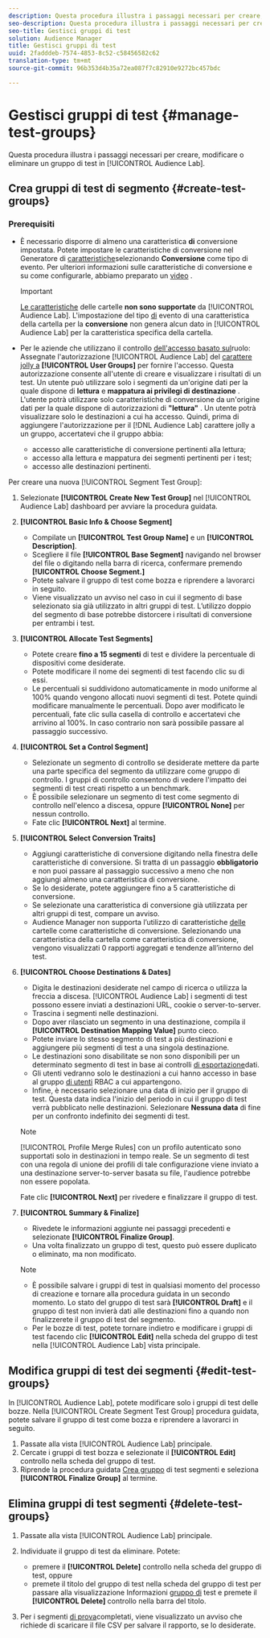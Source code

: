 ```yaml
---
description: Questa procedura illustra i passaggi necessari per creare, modificare o eliminare un gruppo di test in Audience Lab
seo-description: Questa procedura illustra i passaggi necessari per creare, modificare o eliminare un gruppo di test in Audience Lab
seo-title: Gestisci gruppi di test
solution: Audience Manager
title: Gestisci gruppi di test
uuid: 2fadddeb-7574-4853-8c52-c58456582c62
translation-type: tm+mt
source-git-commit: 96b353d4b35a72ea087f7c82910e9272bc457bdc

---
```



# Gestisci gruppi di test {#manage-test-groups}

Questa procedura illustra i passaggi necessari per creare, modificare o eliminare un gruppo di test in [!UICONTROL Audience Lab].

## Crea gruppi di test di segmento {#create-test-groups}

### Prerequisiti

<!-- create-test-group.xml -->

* È necessario disporre di almeno una caratteristica **di** conversione impostata. Potete impostare le caratteristiche di conversione nel Generatore di [caratteristiche](../../features/traits/create-onboarded-rule-based-traits.md)selezionando **Conversione** come tipo di evento. Per ulteriori informazioni sulle caratteristiche di conversione e su come configurarle, abbiamo preparato un [video](https://helpx.adobe.com/audience-manager/kt/using/creating-conversion-traits-feature-video-use.html) .

   >[!IMPORTANT]
   >
   >[Le caratteristiche](../../features/traits/about-folder-traits.md) delle cartelle **non sono supportate** da [!UICONTROL Audience Lab]. L'impostazione del tipo [di](../../features/traits/create-onboarded-rule-based-traits.md) evento di una caratteristica della cartella per la **conversione** non genera alcun dato in [!UICONTROL Audience Lab] per la caratteristica specifica della cartella.

* Per le aziende che utilizzano il controllo [dell'accesso basato sul](../../features/administration/administration-overview.md)ruolo: Assegnate l'autorizzazione [!UICONTROL Audience Lab] del [carattere jolly a](../../features/administration/administration-overview.md#wild-card-permissions) **[!UICONTROL User Groups]** per fornire l'accesso. Questa autorizzazione consente all'utente di creare e visualizzare i risultati di un test. Un utente può utilizzare solo i segmenti da un'origine dati per la quale dispone di **lettura** e **mappatura ai privilegi di destinazione** . L'utente potrà utilizzare solo caratteristiche di conversione da un'origine dati per la quale dispone di autorizzazioni di **"lettura"** . Un utente potrà visualizzare solo le destinazioni a cui ha accesso. Quindi, prima di aggiungere l'autorizzazione per il [!DNL Audience Lab] carattere jolly a un gruppo, accertatevi che il gruppo abbia:
   * accesso alle caratteristiche di conversione pertinenti alla lettura;
   * accesso alla lettura e mappatura dei segmenti pertinenti per i test;
   * accesso alle destinazioni pertinenti.

Per creare una nuova [!UICONTROL Segment Test Group]:

1. Selezionate **[!UICONTROL Create New Test Group]** nel [!UICONTROL Audience Lab] dashboard per avviare la procedura guidata.
1. **[!UICONTROL Basic Info & Choose Segment]**

   * Compilate un **[!UICONTROL Test Group Name]** e un **[!UICONTROL Description]**.
   * Scegliere il file **[!UICONTROL Base Segment]** navigando nel browser del file o digitando nella barra di ricerca, confermare premendo **[!UICONTROL Choose Segment.]**
   * Potete salvare il gruppo di test come bozza e riprendere a lavorarci in seguito.
   * Viene visualizzato un avviso nel caso in cui il segmento di base selezionato sia già utilizzato in altri gruppi di test. L’utilizzo doppio del segmento di base potrebbe distorcere i risultati di conversione per entrambi i test.

1. **[!UICONTROL Allocate Test Segments]**

   * Potete creare **fino a 15 segmenti** di test e dividere la percentuale di dispositivi come desiderate.
   * Potete modificare il nome dei segmenti di test facendo clic su di essi.
   * Le percentuali si suddividono automaticamente in modo uniforme al 100% quando vengono allocati nuovi segmenti di test. Potete quindi modificare manualmente le percentuali. Dopo aver modificato le percentuali, fate clic sulla casella di controllo e accertatevi che arrivino al 100%. In caso contrario non sarà possibile passare al passaggio successivo.

1. **[!UICONTROL Set a Control Segment]**

   * Selezionate un segmento di controllo se desiderate mettere da parte una parte specifica del segmento da utilizzare come gruppo di controllo. I gruppi di controllo consentono di vedere l'impatto dei segmenti di test creati rispetto a un benchmark.
   * È possibile selezionare un segmento di test come segmento di controllo nell'elenco a discesa, oppure **[!UICONTROL None]** per nessun controllo.
   * Fate clic **[!UICONTROL Next]** al termine.

1. **[!UICONTROL Select Conversion Traits]**

   * Aggiungi caratteristiche di conversione digitando nella finestra delle caratteristiche di conversione. Si tratta di un passaggio **obbligatorio** e non puoi passare al passaggio successivo a meno che non aggiungi almeno una caratteristica di conversione.
   * Se lo desiderate, potete aggiungere fino a 5 caratteristiche di conversione.
   * Se selezionate una caratteristica di conversione già utilizzata per altri gruppi di test, compare un avviso.
   * Audience Manager non supporta l’utilizzo di caratteristiche [delle](/help/using/features/traits/about-folder-traits.md) cartelle come caratteristiche di conversione. Selezionando una caratteristica della cartella come caratteristica di conversione, vengono visualizzati 0 rapporti aggregati e tendenze all’interno del test.

1. **[!UICONTROL Choose Destinations & Dates]**

   * Digita le destinazioni desiderate nel campo di ricerca o utilizza la freccia a discesa. [!UICONTROL Audience Lab] i segmenti di test possono essere inviati a destinazioni URL, cookie o server-to-server.
   * Trascina i segmenti nelle destinazioni.
   * Dopo aver rilasciato un segmento in una destinazione, compila il **[!UICONTROL Destination Mapping Value]** punto cieco.
   * Potete inviare lo stesso segmento di test a più destinazioni e aggiungere più segmenti di test a una singola destinazione.
   * Le destinazioni sono disabilitate se non sono disponibili per un determinato segmento di test in base ai controlli [di esportazione](../../features/data-export-controls.md)dati.
   * Gli utenti vedranno solo le destinazioni a cui hanno accesso in base al gruppo [di utenti](../../features/administration/administration-overview.md) RBAC a cui appartengono.
   * Infine, è necessario selezionare una data di inizio per il gruppo di test. Questa data indica l'inizio del periodo in cui il gruppo di test verrà pubblicato nelle destinazioni. Selezionare **Nessuna data** di fine per un confronto indefinito dei segmenti di test.
   >[!NOTE]
   >
   >[!UICONTROL Profile Merge Rules] con un profilo autenticato sono supportati solo in destinazioni in tempo reale. Se un segmento di test con una regola di unione dei profili di tale configurazione viene inviato a una destinazione server-to-server basata su file, l'audience potrebbe non essere popolata.

   Fate clic **[!UICONTROL Next]** per rivedere e finalizzare il gruppo di test.

1. **[!UICONTROL Summary & Finalize]**

   * Rivedete le informazioni aggiunte nei passaggi precedenti e selezionate **[!UICONTROL Finalize Group]**.
   * Una volta finalizzato un gruppo di test, questo può essere duplicato o eliminato, ma non modificato.
   >[!NOTE]
   >* È possibile salvare i gruppi di test in qualsiasi momento del processo di creazione e tornare alla procedura guidata in un secondo momento. Lo stato del gruppo di test sarà **[!UICONTROL Draft]** e il gruppo di test non invierà dati alle destinazioni fino a quando non finalizzerete il gruppo di test del segmento.
   >* Per le bozze di test, potete tornare indietro e modificare i gruppi di test facendo clic **[!UICONTROL Edit]** nella scheda del gruppo di test nella [!UICONTROL Audience Lab] vista principale.


## Modifica gruppi di test dei segmenti {#edit-test-groups}

In [!UICONTROL Audience Lab], potete modificare solo i gruppi di test delle bozze. Nella [!UICONTROL Create Segment Test Group] procedura guidata, potete salvare il gruppo di test come bozza e riprendere a lavorarci in seguito.

1. Passate alla vista [!UICONTROL Audience Lab] principale.
1. Cercate i gruppi di test bozza e selezionate il **[!UICONTROL Edit]** controllo nella scheda del gruppo di test.
1. Riprende la procedura guidata [Crea gruppo](../../features/audience-lab/audience-lab-manage-test-groups.md#create-test-groups) di test segmenti e seleziona **[!UICONTROL Finalize Group]** al termine.

## Elimina gruppi di test segmenti {#delete-test-groups}

1. Passate alla vista [!UICONTROL Audience Lab] principale.
1. Individuate il gruppo di test da eliminare. Potete:

   * premere il **[!UICONTROL Delete]** controllo nella scheda del gruppo di test, oppure
   * premete il titolo del gruppo di test nella scheda del gruppo di test per passare alla visualizzazione Informazioni [gruppo di](../../features/audience-lab/audience-lab-information-view.md) test e premete il **[!UICONTROL Delete]** controllo nella barra del titolo.

1. Per i segmenti [di prova](../../features/audience-lab/audience-lab.md#status)completati, viene visualizzato un avviso che richiede di scaricare il file CSV per salvare il rapporto, se lo desiderate.
